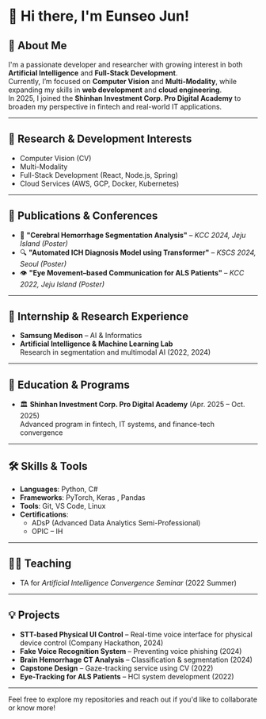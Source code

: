 # 👋 Hi there, I'm Eunseo Jun!
  
## 🧠 About Me

I'm a passionate developer and researcher with growing interest in both **Artificial Intelligence** and **Full-Stack Development**.  
Currently, I’m focused on **Computer Vision** and **Multi-Modality**, while expanding my skills in **web development** and **cloud engineering**.  
In 2025, I joined the **Shinhan Investment Corp. Pro Digital Academy** to broaden my perspective in fintech and real-world IT applications.

---

## 🧪 Research & Development Interests
- Computer Vision (CV)  
- Multi-Modality  
- Full-Stack Development (React, Node.js, Spring)  
- Cloud Services (AWS, GCP, Docker, Kubernetes)

---

## 📝 Publications & Conferences
- 🧠 **"Cerebral Hemorrhage Segmentation Analysis"** – *KCC 2024, Jeju Island (Poster)*  
- 🔍 **"Automated ICH Diagnosis Model using Transformer"** – *KSCS 2024, Seoul (Poster)*  
- 👁️ **"Eye Movement–based Communication for ALS Patients"** – *KCC 2022, Jeju Island (Poster)*

---

## 💼 Internship & Research Experience
- **Samsung Medison** – AI & Informatics
- **Artificial Intelligence & Machine Learning Lab**  
  Research in segmentation and multimodal AI (2022, 2024)

---

## 🚀 Education & Programs
- 🏛️ **Shinhan Investment Corp. Pro Digital Academy** (Apr. 2025 – Oct. 2025)  
  Advanced program in fintech, IT systems, and finance-tech convergence  

---

## 🛠️ Skills & Tools
- **Languages**: Python, C#  
- **Frameworks**: PyTorch, Keras , Pandas
- **Tools**: Git, VS Code, Linux  
- **Certifications**:  
  - ADsP (Advanced Data Analytics Semi-Professional)  
  - OPIC – IH

---

## 🧑‍🏫 Teaching
- TA for *Artificial Intelligence Convergence Seminar* (2022 Summer)

---

## 💡 Projects
- **STT-based Physical UI Control** – Real-time voice interface for physical device control (Company Hackathon, 2024)  
- **Fake Voice Recognition System** – Preventing voice phishing (2024)  
- **Brain Hemorrhage CT Analysis** – Classification & segmentation (2024)  
- **Capstone Design** – Gaze-tracking service using CV (2022)  
- **Eye-Tracking for ALS Patients** – HCI system development (2022)

---

Feel free to explore my repositories and reach out if you'd like to collaborate or know more!
